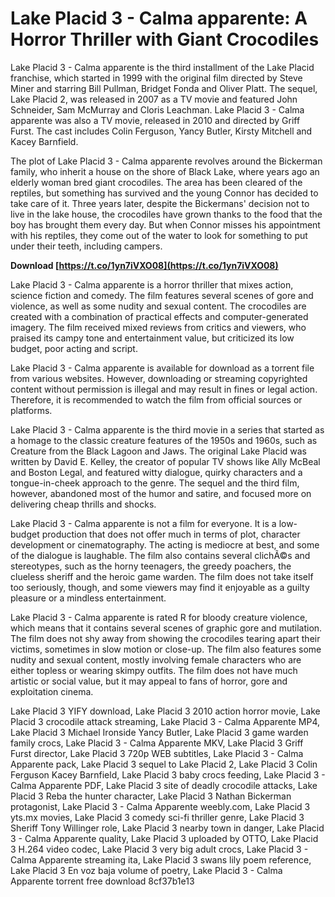 # Lake Placid 3 - Calma apparente: A Horror Thriller with Giant Crocodiles
 
Lake Placid 3 - Calma apparente is the third installment of the Lake Placid franchise, which started in 1999 with the original film directed by Steve Miner and starring Bill Pullman, Bridget Fonda and Oliver Platt. The sequel, Lake Placid 2, was released in 2007 as a TV movie and featured John Schneider, Sam McMurray and Cloris Leachman. Lake Placid 3 - Calma apparente was also a TV movie, released in 2010 and directed by Griff Furst. The cast includes Colin Ferguson, Yancy Butler, Kirsty Mitchell and Kacey Barnfield.
 
The plot of Lake Placid 3 - Calma apparente revolves around the Bickerman family, who inherit a house on the shore of Black Lake, where years ago an elderly woman bred giant crocodiles. The area has been cleared of the reptiles, but something has survived and the young Connor has decided to take care of it. Three years later, despite the Bickermans' decision not to live in the lake house, the crocodiles have grown thanks to the food that the boy has brought them every day. But when Connor misses his appointment with his reptiles, they come out of the water to look for something to put under their teeth, including campers.
 
**Download  [https://t.co/1yn7iVXO08](https://t.co/1yn7iVXO08)**


 
Lake Placid 3 - Calma apparente is a horror thriller that mixes action, science fiction and comedy. The film features several scenes of gore and violence, as well as some nudity and sexual content. The crocodiles are created with a combination of practical effects and computer-generated imagery. The film received mixed reviews from critics and viewers, who praised its campy tone and entertainment value, but criticized its low budget, poor acting and script.
 
Lake Placid 3 - Calma apparente is available for download as a torrent file from various websites. However, downloading or streaming copyrighted content without permission is illegal and may result in fines or legal action. Therefore, it is recommended to watch the film from official sources or platforms.
  
Lake Placid 3 - Calma apparente is the third movie in a series that started as a homage to the classic creature features of the 1950s and 1960s, such as Creature from the Black Lagoon and Jaws. The original Lake Placid was written by David E. Kelley, the creator of popular TV shows like Ally McBeal and Boston Legal, and featured witty dialogue, quirky characters and a tongue-in-cheek approach to the genre. The sequel and the third film, however, abandoned most of the humor and satire, and focused more on delivering cheap thrills and shocks.
 
Lake Placid 3 - Calma apparente is not a film for everyone. It is a low-budget production that does not offer much in terms of plot, character development or cinematography. The acting is mediocre at best, and some of the dialogue is laughable. The film also contains several clichÃ©s and stereotypes, such as the horny teenagers, the greedy poachers, the clueless sheriff and the heroic game warden. The film does not take itself too seriously, though, and some viewers may find it enjoyable as a guilty pleasure or a mindless entertainment.
 
Lake Placid 3 - Calma apparente is rated R for bloody creature violence, which means that it contains several scenes of graphic gore and mutilation. The film does not shy away from showing the crocodiles tearing apart their victims, sometimes in slow motion or close-up. The film also features some nudity and sexual content, mostly involving female characters who are either topless or wearing skimpy outfits. The film does not have much artistic or social value, but it may appeal to fans of horror, gore and exploitation cinema.
 
Lake Placid 3 YIFY download,  Lake Placid 3 2010 action horror movie,  Lake Placid 3 crocodile attack streaming,  Lake Placid 3 - Calma Apparente MP4,  Lake Placid 3 Michael Ironside Yancy Butler,  Lake Placid 3 game warden family crocs,  Lake Placid 3 - Calma Apparente MKV,  Lake Placid 3 Griff Furst director,  Lake Placid 3 720p WEB subtitles,  Lake Placid 3 - Calma Apparente pack,  Lake Placid 3 sequel to Lake Placid 2,  Lake Placid 3 Colin Ferguson Kacey Barnfield,  Lake Placid 3 baby crocs feeding,  Lake Placid 3 - Calma Apparente PDF,  Lake Placid 3 site of deadly crocodile attacks,  Lake Placid 3 Reba the hunter character,  Lake Placid 3 Nathan Bickerman protagonist,  Lake Placid 3 - Calma Apparente weebly.com,  Lake Placid 3 yts.mx movies,  Lake Placid 3 comedy sci-fi thriller genre,  Lake Placid 3 Sheriff Tony Willinger role,  Lake Placid 3 nearby town in danger,  Lake Placid 3 - Calma Apparente quality,  Lake Placid 3 uploaded by OTTO,  Lake Placid 3 H.264 video codec,  Lake Placid 3 very big adult crocs,  Lake Placid 3 - Calma Apparente streaming ita,  Lake Placid 3 swans lily poem reference,  Lake Placid 3 En voz baja volume of poetry,  Lake Placid 3 - Calma Apparente torrent free download
 8cf37b1e13
 
